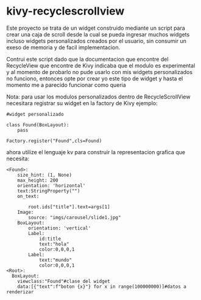 # kivy-recyclescrollview
Este proyecto se trata de un widget construido mediante un script para crear una caja de scroll desde la cual se pueda ingresar muchos widgets incluso widgets personalizados creados por el usuario, sin consumir un exeso de memoria y de facil implementacion. 

Contrui este script dado que la documentacion que encontre del RecycleView que encontre de Kivy indicaba que el modulo es experimental y al momento de probarlo no pude usarlo con mis widgets personalizados no funciono, entonces opte por crear yo este tipo de widget y hasta el momento me a parecido funcionar como queria

Nota: para usar los modulos personalizados dentro de RecycleScrollView necesitara registrar su widget en la factory de Kivy ejemplo:
```kv
#widget personalizado

class Found(BoxLayout):
	pass

Factory.register("Found",cls=Found)
```
ahora utilize el lenguaje kv para construir la representacion grafica que necesita:
```kv
<Found>:
	size_hint: (1, None)
	max_height: 200	
	orientation: 'horizontal'
	text:StringProperty("")
	on_text:
		
		root.ids["title"].text=args[1]
	Image:
		source: "imgs/carousel/slide1.jpg"
	BoxLayout:
		orientation: 'vertical'
		Label:
			id:title
			text:"hola"
			color:0,0,0,1
		Label:
			text:"mundo"
			color:0,0,0,1
<Root>:
  BoxLayout:
    viewclass:"Found"#clase del widget
    data:[{"text":f"boton {x}"} for x in range(100000000)]#datos a renderizar
```

